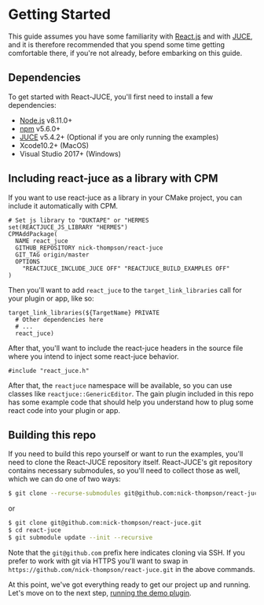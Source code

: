 # Getting Started

This guide assumes you have some familiarity with [React.js](https://reactjs.org/) and with [JUCE](https://juce.com/), and it is therefore recommended that you spend some time getting comfortable there, if you're not already, before embarking on this guide.

## Dependencies

To get started with React-JUCE, you'll first need to install a few dependencies:

- [Node.js](https://nodejs.org/en/) v8.11.0+
- [npm](https://www.npmjs.com/) v5.6.0+
- [JUCE](https://juce.com/) v5.4.2+ (Optional if you are only running the examples)
- Xcode10.2+ (MacOS)
- Visual Studio 2017+ (Windows)

## Including react-juce as a library with CPM

If you want to use react-juce as a library in your CMake project, you can include it
automatically with CPM.

```
# Set js library to "DUKTAPE" or "HERMES
set(REACTJUCE_JS_LIBRARY "HERMES")
CPMAddPackage(
  NAME react_juce
  GITHUB_REPOSITORY nick-thompson/react-juce
  GIT_TAG origin/master
  OPTIONS 
    "REACTJUCE_INCLUDE_JUCE OFF" "REACTJUCE_BUILD_EXAMPLES OFF"
)
```

Then you'll want to add `react_juce` to the `target_link_libraries` call for your
plugin or app, like so:

```
target_link_libraries(${TargetName} PRIVATE
  # Other dependencies here
  # ...
  react_juce)
```

After that, you'll want to include the react-juce headers in the source file where
you intend to inject some react-juce behavior.

```
#include "react_juce.h"
```

After that, the `reactjuce` namespace will be available, so you can use classes like
`reactjuce::GenericEditor`. The gain plugin included in this repo has some example
code that should help you understand how to plug some react code into your plugin or
app.


## Building this repo

If you need to build this repo yourself or want to run the examples, you'll need to
clone the React-JUCE repository itself. React-JUCE's git repository contains
necessary submodules, so you'll need to collect those as well, which we can do one
of two ways:

```bash
$ git clone --recurse-submodules git@github.com:nick-thompson/react-juce.git
```

or

```bash
$ git clone git@github.com:nick-thompson/react-juce.git
$ cd react-juce
$ git submodule update --init --recursive
```

Note that the `git@github.com` prefix here indicates cloning via SSH. If you prefer
to work with git via HTTPS you'll want to swap in `https://github.com/nick-thompson/react-juce.git`
in the above commands.

At this point, we've got everything ready to get our project up and running. Let's
move on to the next step, [running the demo plugin](Running_the_Example.md).
